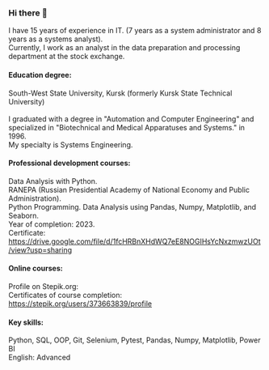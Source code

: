 ### Hi there 👋
I have 15 years of experience in IT. (7 years as a system administrator and 8 years as a systems analyst).<br>
Currently, I work as an analyst in the data preparation and processing department at the stock exchange.<br>
#### Education degree:
South-West State University, Kursk (formerly Kursk State Technical University)<br>  
I graduated with a degree in "Automation and Computer Engineering" and specialized in "Biotechnical and Medical Apparatuses and Systems." in 1996.<br>
My specialty is Systems Engineering.
#### Professional development courses:
Data Analysis with Python.<br>
RANEPA (Russian Presidential Academy of National Economy and Public Administration).<br>
Python Programming. Data Analysis using Pandas, Numpy, Matplotlib, and Seaborn.<br>
Year of completion: 2023.<br> 
Certificate:<br>
https://drive.google.com/file/d/1fcHRBnXHdWQ7eE8NOGIHsYcNxzmwzUOt/view?usp=sharing
#### Online courses:<br>
Profile on Stepik.org:<br>
Certificates of course completion:<br>
https://stepik.org/users/373663839/profile<br>
#### Key skills:
Python, SQL, OOP, Git, Selenium, Pytest, Pandas, Numpy, Matplotlib, Power BI<br>
English: Advanced






<!--
**kholobtseva/kholobtseva** is a ✨ _special_ ✨ repository because its `README.md` (this file) appears on your GitHub profile.

Here are some ideas to get you started:

- 🔭 I’m currently working on ...
- 🌱 I’m currently learning ...
- 👯 I’m looking to collaborate on ...
- 🤔 I’m looking for help with ...
- 💬 Ask me about ...
- 📫 How to reach me: ...
- 😄 Pronouns: ...
- ⚡ Fun fact: ...
-->
